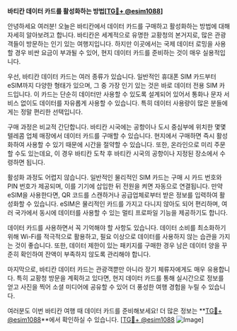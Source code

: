**바티칸 데이터 카드를 활성화하는 방법[[TG💪+ @esim1088](https://t.me/s/esim1088)]**

안녕하세요 여러분! 오늘은 바티칸에서 데이터 카드를 구매하고 활성화하는 방법에 대해 자세히 알아보려고 합니다. 바티칸은 세계적으로 유명한 교황청의 본거지로, 많은 관광객들이 방문하는 인기 있는 여행지입니다. 하지만 이곳에서는 국제 데이터 로밍을 사용할 경우 비싼 요금이 부과될 수 있어, 현지 데이터 카드를 준비하는 것이 매우 실용적입니다.

우선, 바티칸 데이터 카드는 여러 종류가 있습니다. 일반적인 휴대폰 SIM 카드부터 eSIM까지 다양한 형태가 있으며, 그 중 가장 인기 있는 것은 바로 데이터 전용 SIM 카드입니다. 이 카드는 단순히 데이터만 사용할 수 있도록 설계되어 있어서 통화나 문자 서비스 없이도 데이터를 자유롭게 사용할 수 있습니다. 특히 데이터 사용량이 많은 분들에게는 정말 편리한 선택입니다.

구매 과정은 비교적 간단합니다. 바티칸 시국에는 공항이나 도시 중심부에 위치한 몇몇 텔레콤 업체 매장에서 데이터 카드를 구매할 수 있습니다. 현지에서 구매하면 즉시 활성화하여 사용할 수 있기 때문에 시간을 절약할 수 있습니다. 또한, 온라인으로 미리 주문할 수도 있는데요, 이 경우 바티칸 도착 후 바티칸 시국의 공항이나 지정된 장소에서 수령하면 됩니다.

활성화 과정도 어렵지 않습니다. 일반적인 물리적인 SIM 카드는 구매 시 카드 번호와 PIN 번호가 제공되며, 이를 기기에 삽입한 뒤 전원을 켜면 자동으로 연결됩니다. 만약 eSIM을 사용한다면, QR 코드를 스캔하거나 공급업체로부터 받은 정보를 입력하여 활성화할 수 있습니다. eSIM은 물리적인 카드를 가지고 다니지 않아도 되어 편리하며, 여러 국가에서 동시에 데이터를 사용할 수 있는 멀티 프로파일 기능을 제공하기도 합니다.

데이터 카드를 사용하면서 꼭 기억해야 할 사항도 있습니다. 데이터 소비를 최소화하기 위해 Wi-Fi를 적극적으로 활용하고, 필요 이상으로 데이터를 사용하지 않는 습관을 가지는 것이 좋습니다. 또한, 데이터 제한이 있는 패키지를 구매한 경우 남은 데이터 양을 꾸준히 확인하여 잔액이 부족하지 않도록 관리해야 합니다.

마지막으로, 바티칸 데이터 카드는 관광객뿐만 아니라 장기 체류자에게도 매우 유용합니다. 특히 교황청 방문을 계획하고 있다면, 현지 데이터 카드를 통해 실시간으로 정보를 얻고 사진을 찍어 소셜 미디어에 공유할 수 있어 더 풍성한 여행 경험을 누릴 수 있습니다.

여러분도 이번 바티칸 여행 때 데이터 카드를 준비해보세요! 더 많은 정보는 **[TG💪+ @esim1088](https://t.me/s/esim1088)**에서 확인하실 수 있습니다. [[TG💪+ @esim1088](https://t.me/s/esim1088) ![Image](https://i.postimg.cc/Y0z9fWf4/image.png)]